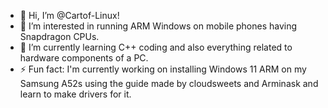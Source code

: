 - 👋 Hi, I’m @Cartof-Linux!
- 👀 I’m interested in running ARM Windows on mobile phones having Snapdragon CPUs.
- 🌱 I’m currently learning C++ coding and also everything related to hardware components of a PC.
- ⚡ Fun fact: I'm currently working on installing Windows 11 ARM on my Samsung A52s using the guide made by cloudsweets and Arminask and learn to make drivers for it.

<!---
Cartof-Linux/Cartof-Linux is a ✨ special ✨ repository because its `README.md` (this file) appears on your GitHub profile.
You can click the Preview link to take a look at your changes.
--->

